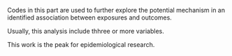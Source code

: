Codes in this part are used to further explore the potential mechanism in an identified association between exposures and outcomes.

Usually, this analysis include thhree or more variables.

This work is the peak for epidemiological research.
